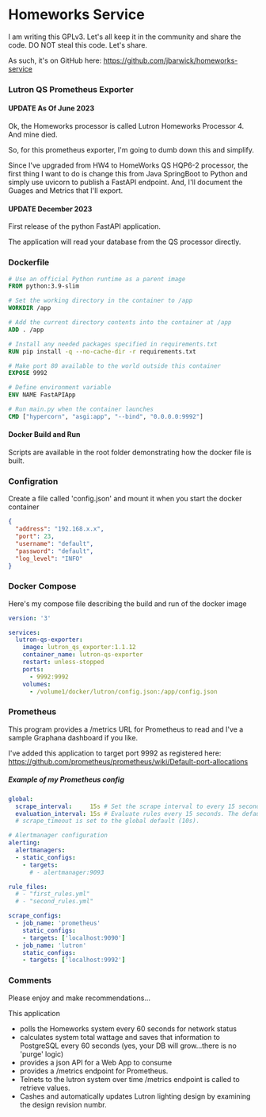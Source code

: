 # Homeworks Service

I am writing this GPLv3.  Let's all keep it in the community and share the code.  DO NOT steal this code.  Let's share.

As such, it's on GitHub here:  https://github.com/jbarwick/homeworks-service

### Lutron QS Prometheus Exporter

#### UPDATE As Of June 2023

Ok, the Homeworks processor is called Lutron Homeworks Processor 4.  And mine died.

So, for this prometheus exporter, I'm going to dumb down this and simplify.

Since I've upgraded from HW4 to HomeWorks QS HQP6-2 processor, the first thing I want to do is change this from Java SpringBoot to Python and simply use uvicorn to publish a FastAPI endpoint.  And, I'll document the Guages and Metrics that I'll export.

#### UPDATE December 2023

First release of the python FastAPI application.

The application will read your database from the QS processor directly.

### Dockerfile

```dockerfile
# Use an official Python runtime as a parent image
FROM python:3.9-slim

# Set the working directory in the container to /app
WORKDIR /app

# Add the current directory contents into the container at /app
ADD . /app

# Install any needed packages specified in requirements.txt
RUN pip install -q --no-cache-dir -r requirements.txt

# Make port 80 available to the world outside this container
EXPOSE 9992

# Define environment variable
ENV NAME FastAPIApp

# Run main.py when the container launches
CMD ["hypercorn", "asgi:app", "--bind", "0.0.0.0:9992"]
```

#### Docker Build and Run

Scripts are available in the root folder demonstrating how the docker file is built.

### Configration

Create a file called 'config.json' and mount it when you start the docker container

```json
{
  "address": "192.168.x.x",
  "port": 23,
  "username": "default",
  "password": "default",
  "log_level": "INFO"
}
```

### Docker Compose

Here's my compose file describing the build and run of the docker image

```yaml
version: '3'

services:
  lutron-qs-exporter:
    image: lutron_qs_exporter:1.1.12
    container_name: lutron-qs-exporter
    restart: unless-stopped
    ports:
      - 9992:9992
    volumes:
      - /volume1/docker/lutron/config.json:/app/config.json
```

### Prometheus

This program provides a /metrics URL for Prometheus to read and I've a sample Graphana dashboard if you like.

I've added this application to target port 9992 as registered here: https://github.com/prometheus/prometheus/wiki/Default-port-allocations

##### Example of my Prometheus config

```yaml
global:
  scrape_interval:     15s # Set the scrape interval to every 15 seconds. Default is every 1 minute.
  evaluation_interval: 15s # Evaluate rules every 15 seconds. The default is every 1 minute.
  # scrape_timeout is set to the global default (10s).

# Alertmanager configuration
alerting:
  alertmanagers:
  - static_configs:
    - targets:
      # - alertmanager:9093

rule_files:
  # - "first_rules.yml"
  # - "second_rules.yml"

scrape_configs:
  - job_name: 'prometheus'
    static_configs:
    - targets: ['localhost:9090']
  - job_name: 'lutron'
    static_configs:
    - targets: ['localhost:9992']
```

### Comments

Please enjoy and make recommendations...

This application

* polls the Homeworks system every 60 seconds for network status
* calculates system total wattage and saves that information to PostgreSQL every 60 seconds (yes, your DB will grow...there is no 'purge' logic)
* provides a json API for a Web App to consume
* provides a /metrics endpoint for Prometheus.  
* Telnets to the lutron system over time /metrics endpoint is called to retrieve values.
* Cashes and automatically updates Lutron lighting design by examining the design revision numbr.
